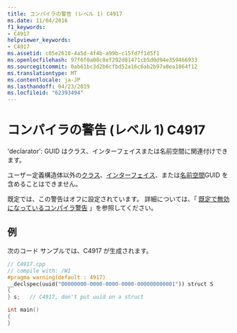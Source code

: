 ```yaml
---
title: コンパイラの警告 (レベル 1) C4917
ms.date: 11/04/2016
f1_keywords:
- C4917
helpviewer_keywords:
- C4917
ms.assetid: c05e2610-4a5d-4f4b-a99b-c15fd7f1d5f1
ms.openlocfilehash: 97f6f0a08c8ef292d81471cb5d0d94e359466933
ms.sourcegitcommit: 0ab61bc3d2b6cfbd52a16c6ab2b97a8ea1864f12
ms.translationtype: MT
ms.contentlocale: ja-JP
ms.lasthandoff: 04/23/2019
ms.locfileid: "62393494"
---
```

# <a name="compiler-warning-level-1-c4917"></a>コンパイラの警告 (レベル 1) C4917

'declarator': GUID はクラス、インターフェイスまたは名前空間に関連付けできます。

ユーザー定義構造体以外の[クラス](../../cpp/class-cpp.md)、[インターフェイス](../../cpp/interface.md)、または[名前空間](../../cpp/namespaces-cpp.md)GUID を含めることはできません。

既定では、この警告はオフに設定されています。 詳細については、「 [既定で無効になっているコンパイラ警告](../../preprocessor/compiler-warnings-that-are-off-by-default.md) 」を参照してください。

## <a name="example"></a>例

次のコード サンプルでは、C4917 が生成されます。

```cpp
// C4917.cpp
// compile with: /W1
#pragma warning(default : 4917)
__declspec(uuid("00000000-0000-0000-0000-000000000001")) struct S
{
} s;   // C4917, don't put uuid on a struct

int main()
{
}
```